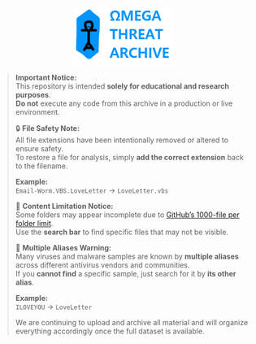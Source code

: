 <p align="center">
  <img src="https://raw.githubusercontent.com/Ethereal-Organization/.github/7bbe128d0eb4f896e0f5e8986117a78881537cb8/ota.png" alt="Omega Threat Archive" width="200" />
</p>

> **Important Notice:**  
> This repository is intended **solely for educational and research purposes**.  
> **Do not** execute any code from this archive in a production or live environment.  
>  
> 🔒 **File Safety Note:**  
> All file extensions have been intentionally removed or altered to ensure safety.  
> To restore a file for analysis, simply **add the correct extension** back to the filename.  
>  
> **Example:**  
> `Email-Worm.VBS.LoveLetter` → `LoveLetter.vbs`  
>  
> 📁 **Content Limitation Notice:**  
> Some folders may appear incomplete due to [GitHub’s 1000-file per folder limit](https://docs.github.com/en/repositories/working-with-files/managing-large-repositories/about-large-files-on-github).  
> Use the **search bar** to find specific files that may not be visible.  
>  
> 🧬 **Multiple Aliases Warning:**  
> Many viruses and malware samples are known by **multiple aliases** across different antivirus vendors and communities.  
> If you **cannot find** a specific sample, just search for it by **its other alias**.  
>  
> **Example:**  
> `ILOVEYOU` → `LoveLetter`  
>  
> We are continuing to upload and archive all material and will organize everything accordingly once the full dataset is available.
